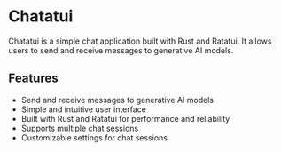 # Chatatui

Chatatui is a simple chat application built with Rust and Ratatui. 
It allows users to send and receive messages to generative AI models.

## Features
- Send and receive messages to generative AI models
- Simple and intuitive user interface
- Built with Rust and Ratatui for performance and reliability
- Supports multiple chat sessions
- Customizable settings for chat sessions